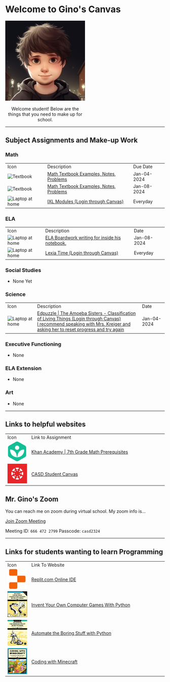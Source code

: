 # Welcome to Gino's Canvas #

<div align="center" style="width: 50%"><img src="/Assets/Canvas/Images/Chibi Manga Drawing of Gino 1024.png" alt="Mr. Gino Vincenzini"><br />

Welcome student! Below are the things that you need to make up for school.</div>

---

## Subject Assignments and Make-up Work ##

### Math ###

<table width="100%">
	<tr>
		<td>Icon</td>
		<td>Description</td>
		<td>Due Date</td>
	</tr>
	<tr>
		<td><img src="https://raw.githubusercontent.com/FortAwesome/Font-Awesome/6.x/svgs/solid/book.svg" alt="Textbook" /></td>
		<td><a href="/Assets/Canvas/Assignments/12-4-24 Math Makeup.pdf">
			Math Textbook Examples, Notes, Problems
		</a></td>
		<td>Jan-04-2024</td>
	</tr>
	<tr>
		<td><img src="https://raw.githubusercontent.com/FortAwesome/Font-Awesome/6.x/svgs/solid/book.svg" alt="Textbook" /></td>
		<td><a href="/Assets/Canvas/Assignments/12-8-24 Math Makeup.pdf">
			Math Textbook Examples, Notes, Problems
		</a></td>
		<td>Jan-08-2024</td>
	</tr>
	<tr>
		<td><img src="https://raw.githubusercontent.com/FortAwesome/Font-Awesome/6.x/svgs/solid/house-laptop.svg" alt="Laptop at home" /></td>
		<td><a href="https://casdschools.instructure.com/">
			IXL Modules (Login through Canvas)
		</a></td>
		<td>Everyday</td>
	</tr>
</table>

### ELA ###

<table width="100%">
	<tr>
		<td>Icon</td>
		<td>Description</td>
		<td>Date</td>
	</tr>
	<tr>
		<td><img src="https://raw.githubusercontent.com/FortAwesome/Font-Awesome/6.x/svgs/solid/copy.svg" alt="Laptop at home" /></td>
		<td><a href="/Assets/Canvas/Assignments/ELA Assignment 1-8-24.pdf">
			ELA Boardwork writing for inside his notebook.
		</a></td>
		<td>Jan-08-2024</td>
	</tr>
	<tr>
		<td><img src="https://raw.githubusercontent.com/FortAwesome/Font-Awesome/6.x/svgs/solid/house-laptop.svg" alt="Laptop at home" /></td>
		<td><a href="https://casdschools.instructure.com/">
			Lexia Time (Login through Canvas)
		</a></td>
		<td>Everyday</td>
	</tr>
</table>

### Social Studies ###

- None Yet

### Science ###

<table width="100%">
	<tr>
		<td>Icon</td>
		<td>Description</td>
		<td>Date</td>
	</tr>
	<tr>
		<td><img src="https://raw.githubusercontent.com/FortAwesome/Font-Awesome/6.x/svgs/solid/house-laptop.svg" alt="Laptop at home" /></td>
		<td><a href="https://casdschools.instructure.com/courses/4677/assignments/454578">
			Edpuzzle | The Amoeba Sisters - Classification of Living Things (Login through Canvas)<br/>
			I recommend speaking with Mrs. Kreiger and<br/>
			asking her to reset progress and try again
		</a></td>
		<td>Jan-04-2024</td>
	</tr>
</table>

### Executive Functioning ###

- None

### ELA Extension ###

- None

### Art ###

- None

---

## Links to helpful websites ##

<table width="100%">
<tr>
	<td width="15%">Icon</td>
	<td>Link to Assignment</td>
</tr>
<tr>
	<td width="15%"><a href="https://www.khanacademy.org/math/get-ready-for-7th-grade">
		<img src="/Assets/Canvas/Images/khan.png" alt="Khan Academy | 7th Grade Math Prerequisites" />
	</a></td>
	<td><a href="https://www.khanacademy.org/math/get-ready-for-7th-grade">
		Khan Academy | 7th Grade Math Prerequisites
	</a></td>
</tr>
<tr>
	<td width="15%"><a href="https://casdschools.instructure.com">
		<img src="/Assets/Canvas/Images/Canvas_Bug_Square.png.webp" alt="CASD Student Canvas" />
	</a></td>
	<td><a href="https://casdschools.instructure.com">
		CASD Student Canvas
	</a></td>
</tr>
</table>

## Mr. Gino's Zoom ##

You can reach me on zoom during virtual school. My zoom info is...

[Join Zoom Meeting](https://us05web.zoom.us/j/6664722799?pwd=wiyfl18SffP2eZTGDap1sY8YRlwJiw.1)

Meeting ID: `666 472 2799`
Passcode: `casd2324`

---

## Links for students wanting to learn Programming ##

<table width="100%">
<tr>
	<td width="15%">Icon</td>
	<td>Link To Website</td>
</tr>
<tr>
	<td width="15%"><a href="https://replit.com">
		<img src="/Assets/Canvas/Images/replit.png" alt="Replit.com Online IDE" />
	</a></td>
	<td><a href="https://replit.com">
		Replit.com Online IDE
	</a></td>
</tr>
<tr>
	<td width="15%"><a href="https://inventwithpython.com/invent4thed/">
		<img src="/Assets/Canvas/Images/cover_invent4th_thumb.webp" alt="Invent Your Own Computer Games With Python" />
	</a></td>
	<td><a href="https://inventwithpython.com/invent4thed/">
		Invent Your Own Computer Games With Python
	</a></td>
</tr>
<tr>
	<td width="15%"><a href="https://automatetheboringstuff.com/">
		<img src="/Assets/Canvas/Images/cover_automate2_thumb.jpg" alt="Automate the Boring Stuff with Python" />
	</a></td>
	<td><a href="https://automatetheboringstuff.com/">
		Automate the Boring Stuff with Python
	</a></td>
</tr>
<tr>
	<td width="15%"><a href="https://turtleappstore.com/book/">
		<img src="/Assets/Canvas/Images/book_cover_coding_with_minecraft.jpg" alt="Coding with Minecraft" />
	</a></td>
	<td><a href="https://turtleappstore.com/book/">
		Coding with Minecraft
	</a></td>
</tr>
</table>
